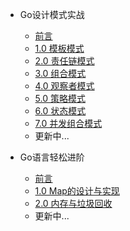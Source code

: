 * Go设计模式实战

  * [前言](patterns/)
  * [1.0 模板模式](patterns/template)
  * [2.0 责任链模式](patterns/responsiblity)
  * [3.0 组合模式](patterns/component)
  * [4.0 观察者模式](patterns/observor)
  * [5.0 策略模式](patterns/strategy)
  * [6.0 状态模式](patterns/state)
  * [7.0 并发组合模式](patterns/concurrency-component)
  * 更新中...

* Go语言轻松进阶
  * [前言](kernal/)
  * [1.0 Map的设计与实现](kernal/map)
  * [2.0 内存与垃圾回收](kernal/memory)
  * 更新中...